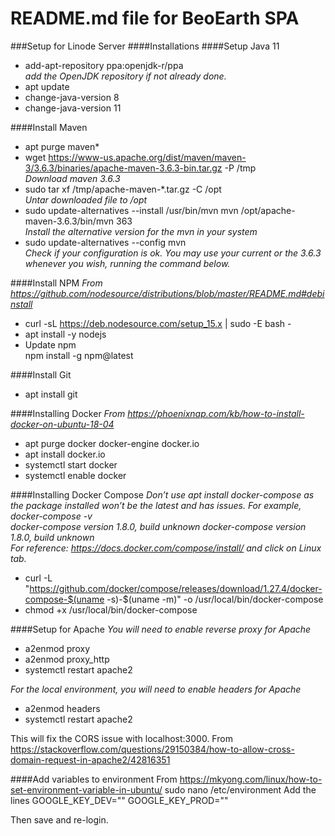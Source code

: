 # README.md file for BeoEarth SPA

###Setup for Linode Server
####Installations
####Setup Java 11
* add-apt-repository ppa:openjdk-r/ppa \
  _add the OpenJDK repository if not already done._
* apt update
* change-java-version 8
* change-java-version 11

####Install Maven
* apt purge maven*
* wget https://www-us.apache.org/dist/maven/maven-3/3.6.3/binaries/apache-maven-3.6.3-bin.tar.gz -P /tmp \
  _Download maven 3.6.3_  
* sudo tar xf /tmp/apache-maven-*.tar.gz -C /opt \
  _Untar downloaded file to /opt_
* sudo update-alternatives --install /usr/bin/mvn mvn /opt/apache-maven-3.6.3/bin/mvn 363 \
  _Install the alternative version for the mvn in your system_  
* sudo update-alternatives --config mvn \
  _Check if your configuration is ok. You may use your current or the 3.6.3 whenever you wish, running the command below._

####Install NPM
_From https://github.com/nodesource/distributions/blob/master/README.md#debinstall_
* curl -sL https://deb.nodesource.com/setup_15.x | sudo -E bash -
* apt install -y nodejs
* Update npm \
  npm install -g npm@latest

####Install Git
* apt install git

####Installing Docker
_From https://phoenixnap.com/kb/how-to-install-docker-on-ubuntu-18-04_
* apt purge docker docker-engine docker.io
* apt install docker.io
* systemctl start docker
* systemctl enable docker

####Installing Docker Compose
_Don’t use apt install docker-compose as the package installed won’t be the latest and has issues. For example,
docker-compose -v_\
_docker-compose version 1.8.0, build unknown docker-compose version 1.8.0, build unknown_ \
_For reference: https://docs.docker.com/compose/install/ and click on Linux tab._
* curl -L "https://github.com/docker/compose/releases/download/1.27.4/docker-compose-$(uname -s)-$(uname -m)" -o /usr/local/bin/docker-compose
* chmod +x /usr/local/bin/docker-compose

####Setup for Apache
_You will need to enable reverse proxy for Apache_
* a2enmod proxy
* a2enmod proxy_http
* systemctl restart apache2

_For the local environment, you will need to enable headers for Apache_
* a2enmod headers
* systemctl restart apache2

This will fix the CORS issue with localhost:3000. From
https://stackoverflow.com/questions/29150384/how-to-allow-cross-domain-request-in-apache2/42816351

####Add variables to environment
From https://mkyong.com/linux/how-to-set-environment-variable-in-ubuntu/
sudo nano /etc/environment
Add the lines
GOOGLE_KEY_DEV="<value>"
GOOGLE_KEY_PROD="<value>"

Then save and re-login.

